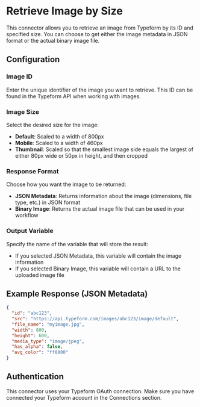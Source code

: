 # Retrieve Image by Size

This connector allows you to retrieve an image from Typeform by its ID and specified size. You can choose to get either the image metadata in JSON format or the actual binary image file.

## Configuration

### Image ID
Enter the unique identifier of the image you want to retrieve. This ID can be found in the Typeform API when working with images.

### Image Size
Select the desired size for the image:
- **Default**: Scaled to a width of 800px
- **Mobile**: Scaled to a width of 460px
- **Thumbnail**: Scaled so that the smallest image side equals the largest of either 80px wide or 50px in height, and then cropped

### Response Format
Choose how you want the image to be returned:
- **JSON Metadata**: Returns information about the image (dimensions, file type, etc.) in JSON format
- **Binary Image**: Returns the actual image file that can be used in your workflow

### Output Variable
Specify the name of the variable that will store the result:
- If you selected JSON Metadata, this variable will contain the image information
- If you selected Binary Image, this variable will contain a URL to the uploaded image file

## Example Response (JSON Metadata)

```json
{
  "id": "abc123",
  "src": "https://api.typeform.com/images/abc123/image/default",
  "file_name": "myimage.jpg",
  "width": 800,
  "height": 600,
  "media_type": "image/jpeg",
  "has_alpha": false,
  "avg_color": "ff8800"
}
```

## Authentication

This connector uses your Typeform OAuth connection. Make sure you have connected your Typeform account in the Connections section.